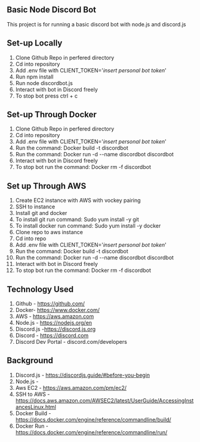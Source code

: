 Basic Node Discord Bot
----------------------
This project is for running a basic discord bot with node.js and discord.js

Set-up Locally
--------------
1. Clone Github Repo in perfered directory
2. Cd into repository
3. Add .env file with CLIENT_TOKEN='*insert personal bot token*'
4. Run npm install
5. Run node discordbot.js
6. Interact with bot in Discord freely
7. To stop bot press ctrl + c

Set-up Through Docker
---------------------
1. Clone Github Repo in perfered directory
2. Cd into repository
3. Add .env file with CLIENT_TOKEN='*insert personal bot token*'
4. Run the command: Docker build -t discordbot
5. Run the command: Docker run -d --name discordbot discordbot
6. Interact with bot in Discord freely
7. To stop bot run the command: Docker rm -f discordbot


Set up Through AWS
------------------
1. Create EC2 instance with AWS with vockey pairing
2. SSH to instance 
3. Install git and docker 
4. To install git run command: Sudo yum install -y git
5. To install docker run command: Sudo yum install -y docker
6. Clone repo to aws instance
7. Cd into repo
8. Add .env file with CLIENT_TOKEN='*insert personal bot token*'
9. Run the command: Docker build -t discordbot
10. Run the command: Docker run -d --name discordbot discordbot
11. Interact with bot in Discord freely
12. To stop bot run the command: Docker rm -f discordbot

Technology Used
----------------
1. Github - https://github.com/
2. Docker- https://www.docker.com/
3. AWS - https://aws.amazon.com
4. Node.js - https://nodejs.org/en
5. Discord.js -https://discord.js.org
6. Discord - https://discord.com
7. Discord Dev Portal - discord.com/developers

Background
----------
1. Discord.js - https://discordjs.guide/#before-you-begin
2. Node.js - 
3. Aws EC2 - https://aws.amazon.com/pm/ec2/
4. SSH to AWS - https://docs.aws.amazon.com/AWSEC2/latest/UserGuide/AccessingInstancesLinux.html
5. Docker Build - https://docs.docker.com/engine/reference/commandline/build/
6. Docker Run - https://docs.docker.com/engine/reference/commandline/run/
